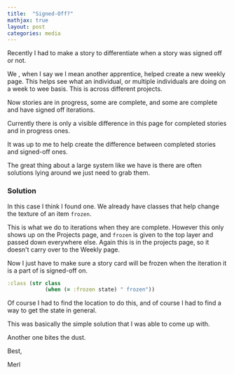 ```yaml
---
title:  "Signed-Off?"
mathjax: true
layout: post
categories: media
---
```


Recently I had to make a story to differentiate when a story was signed off or not. 

We , when I say we I mean another apprentice, helped create a new weekly page. This helps see what an individual, or 
multiple individuals are doing on a week to wee basis. This is across different projects. 

Now stories are in progress, some are complete, and some are complete and have signed off iterations.

Currently there is only a visible difference in this page for completed stories and in progress ones.

It was up to me to help create the difference between completed stories and signed-off ones. 

The great thing about a large system like we have is there are often solutions lying around we just need to grab them. 

### Solution

In this case I think I found one. We already have classes that help change the texture of an item `frozen`.

This is what we do to iterations when they are complete. However this only shows up on the Projects page, and `frozen` is given to the 
top layer and passed down everywhere else. Again this is in the projects page, so it doesn't carry over to the Weekly page. 

Now I just have to make sure a story card will be frozen when the iteration it is a part of is signed-off on. 

```clojure
:class (str class
            (when (= :frozen state) " frozen"))

```
Of course I had to find the location to do this, and of course I had to find a way to get the state in general. 

This was basically the simple solution that I was able to come up with. 

Another one bites the dust. 

Best, 

Merl
